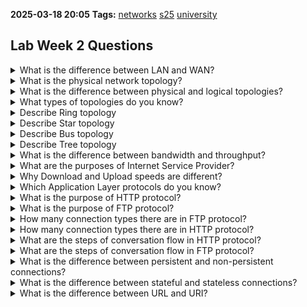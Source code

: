 **2025-03-18 20:05**
**Tags:** [networks](../2%20-%20tags/networks.md) [s25](../3%20-%20indexes/s25.md) [university](../3%20-%20indexes/university.md)

## Lab Week 2 Questions

<details>
<summary>What is the difference between LAN and WAN?</summary>
Range, speed, maintenance.
</details>
<details>
<summary>What is the physical network topology?</summary>
The layout of cables and other network devices.
</details>
<details>
<summary>What is the difference between physical and logical topologies?</summary>
Actual data flow. May differ from physical topology e.g. due to the admin rights.
</details>
<details>
<summary>What types of topologies do you know?</summary>
Ring, Star, Mesh, Full-Mesh, Bus, Tree, Hybrid.
</details>
<details>
<summary>Describe Ring topology</summary>
Two adjacent nodes connected to each other.
</details>
<details>
<summary>Describe Star topology</summary>
Every node is connected to the switch or similar device, which supports messages exchange between any two nodes.
</details>
<details>
<summary>Describe Bus topology</summary>
Data packets are exchanged via shared communication bus.
</details>
<details>
<summary>Describe Tree topology</summary>
Data packets are exchanged via shared communication bus.
</details>
<details>
<summary>What is the difference between bandwidth and throughput?</summary>
Bandwidth - max. transfer rate. Throughput - actual transfer rate.
</details>
<details>
<summary>What are the purposes of Internet Service Provider?</summary>
The allocation of IP addresses, domain names registration, web-hosting. Connection to Internet.
</details>
<details>
<summary>Why Download and Upload speeds are different?</summary>
Since most users spend much more time downloading than they do uploading, high speed Internet providers have designed their systems to give priority to downloading.
</details>
<details>
<summary>Which Application Layer protocols do you know?</summary>
DHCP, DNS, HTTP, SMTP, POP, IMAP, FTP.
</details>
<details>
<summary>What is the purpose of HTTP protocol?</summary>
Web pages access.
</details>
<details>
<summary>What is the purpose of FTP protocol?</summary>
Files download/upload (large).
</details>
<details>
<summary>How many connection types there are in FTP protocol?</summary>
Control (exchange commands and replies) and Data (file transfer itself).
</details>
<details>
<summary>How many connection types there are in HTTP protocol?</summary>
Request and response.
</details>
<details>
<summary>What are the steps of conversation flow in HTTP protocol?</summary>
Request to establish connection -> Agreement (or denial) -> Sending the request (e.g. GET file location) -> Fulfilling a client request or returning an error code -> Analyzing the response, closing the connection -> Closing the connection
</details>
<details>
<summary>What are the steps of conversation flow in FTP protocol?</summary>
Control: Request to establish FTP connection -> Welcome message/request for identity -> Username identification -> Request for password -> Password transfer -> Authentication confirmation -> Request for file to download/upload -> Confirmation of file existence, access rights, etc. -> Starting file transfer through a newly created Data Connection -> Opening a data connection
Data: Specification of file to download (name, location, etc.) -> Opening data connection, starting to upload file to a client -> Close data connection after transfer -> Closing control connection
</details>
<details>
<summary>What is the difference between persistent and non-persistent connections?</summary>
Non-persistent HTTP: At most one object sent over TCP connection. Connection then closed. Downloading multiple objects required multiple connections
Persistent HTTP: Multiple objects can be sent over a single TCP connection between the client and the server.
</details>
<details>
<summary>What is the difference between stateful and stateless connections?</summary>
Stateful: server maintains information about past client requests.
</details>
<details>
<summary>What is the difference between URL and URI?</summary>
Actually, URL is a subset of URI.
</details>
